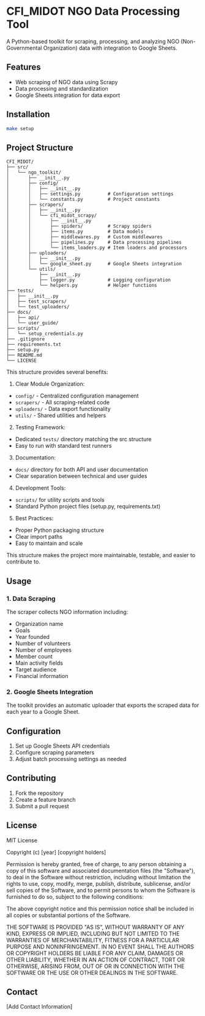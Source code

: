 # CFI_MIDOT NGO Data Processing Tool

A Python-based toolkit for scraping, processing, and analyzing NGO (Non-Governmental Organization) data with integration to Google Sheets.

## Features

- Web scraping of NGO data using Scrapy
- Data processing and standardization
- Google Sheets integration for data export

## Installation

```bash
make setup
```

## Project Structure

```
CFI_MIDOT/
├── src/
│   └── ngo_toolkit/
│       ├── __init__.py
│       ├── config/
│       │   ├── __init__.py
│       │   ├── settings.py          # Configuration settings
│       │   └── constants.py         # Project constants
│       ├── scrapers/
│       │   ├── __init__.py
│       │   └── cfi_midot_scrapy/
│       │       ├── __init__.py
│       │       ├── spiders/         # Scrapy spiders
│       │       ├── items.py         # Data models
│       │       ├── middlewares.py   # Custom middlewares
│       │       ├── pipelines.py     # Data processing pipelines
│       │       └── items_loaders.py # Item loaders and processors
│       ├── uploaders/
│       │   ├── __init__.py
│       │   └── google_sheet.py      # Google Sheets integration
│       └── utils/
│           ├── __init__.py
│           ├── logger.py            # Logging configuration
│           └── helpers.py           # Helper functions
├── tests/
│   ├── __init__.py
│   ├── test_scrapers/
│   └── test_uploaders/
├── docs/
│   ├── api/
│   └── user_guide/
├── scripts/
│   └── setup_credentials.py
├── .gitignore
├── requirements.txt
├── setup.py
├── README.md
└── LICENSE
```

This structure provides several benefits:

1. Clear Module Organization:

- `config/` - Centralized configuration management
- `scrapers/` - All scraping-related code
- `uploaders/` - Data export functionality
- `utils/` - Shared utilities and helpers

2. Testing Framework:

- Dedicated `tests/` directory matching the src structure
- Easy to run with standard test runners

3. Documentation:

- `docs/` directory for both API and user documentation
- Clear separation between technical and user guides

4. Development Tools:

- `scripts/` for utility scripts and tools
- Standard Python project files (setup.py, requirements.txt)

5. Best Practices:

- Proper Python packaging structure
- Clear import paths
- Easy to maintain and scale

This structure makes the project more maintainable, testable, and easier to contribute to.

## Usage

### 1. Data Scraping

The scraper collects NGO information including:

- Organization name
- Goals
- Year founded
- Number of volunteers
- Number of employees
- Member count
- Main activity fields
- Target audience
- Financial information

### 2. Google Sheets Integration

The toolkit provides an automatic uploader that exports the scraped data for each year to a Google Sheet.

## Configuration

1. Set up Google Sheets API credentials
2. Configure scraping parameters
3. Adjust batch processing settings as needed

## Contributing

1. Fork the repository
2. Create a feature branch
3. Submit a pull request

## License

MIT License

Copyright (c) [year] [copyright holders]

Permission is hereby granted, free of charge, to any person obtaining a copy
of this software and associated documentation files (the "Software"), to deal
in the Software without restriction, including without limitation the rights
to use, copy, modify, merge, publish, distribute, sublicense, and/or sell
copies of the Software, and to permit persons to whom the Software is
furnished to do so, subject to the following conditions:

The above copyright notice and this permission notice shall be included in all
copies or substantial portions of the Software.

THE SOFTWARE IS PROVIDED "AS IS", WITHOUT WARRANTY OF ANY KIND, EXPRESS OR
IMPLIED, INCLUDING BUT NOT LIMITED TO THE WARRANTIES OF MERCHANTABILITY,
FITNESS FOR A PARTICULAR PURPOSE AND NONINFRINGEMENT. IN NO EVENT SHALL THE
AUTHORS OR COPYRIGHT HOLDERS BE LIABLE FOR ANY CLAIM, DAMAGES OR OTHER
LIABILITY, WHETHER IN AN ACTION OF CONTRACT, TORT OR OTHERWISE, ARISING FROM,
OUT OF OR IN CONNECTION WITH THE SOFTWARE OR THE USE OR OTHER DEALINGS IN THE
SOFTWARE.

## Contact

[Add Contact Information]
